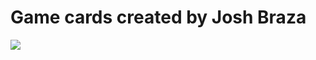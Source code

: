 # Game cards created by Josh Braza
![](https://encrypted-tbn0.gstatic.com/images?q=tbn:ANd9GcRQzZ838mIZxchQbJdiYi9YHiNBCiBp5B2CmPQpzLtj1BSr0AY2)
